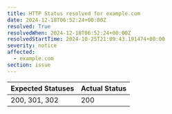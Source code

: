 ```yaml
---
title: HTTP Status resolved for example.com
date: 2024-12-18T06:52:24+00:00Z
resolved: True
resolvedWhen: 2024-12-18T06:52:24+00:00Z
resolvedStartTime: 2024-10-25T21:09:43.191474+00:00
severity: notice
affected:
  - example.com
section: issue
---
```


| Expected Statuses | Actual Status  |
|-------------------|----------------|
| 200, 301, 302 | 200 |
